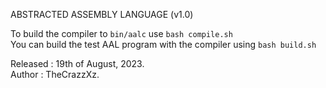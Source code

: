 ABSTRACTED ASSEMBLY LANGUAGE (v1.0)

To build the compiler to `bin/aalc` use `bash compile.sh`  
You can build the test AAL program with the compiler using `bash build.sh`  

Released : 19th of August, 2023.  
Author : TheCrazzXz.
